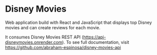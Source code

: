 # Disney Movies
Web application build with React and JavaScript that displays top Disney movies and can create reviews for each movie.

It consumes Disney Movies REST API (https://api-disneymovies.onrender.com). To see full documentation, visit https://github.com/abraham-espinosa/disney-movies-api
 
